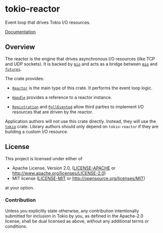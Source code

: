 # tokio-reactor

Event loop that drives Tokio I/O resources.

[Documentation](https://tokio-rs.github.io/tokio/tokio_reactor/)

## Overview

The reactor is the engine that drives asynchronous I/O resources (like TCP and
UDP sockets). It is backed by [`mio`] and acts as a bridge between [`mio`] and
[`futures`].

The crate provides:

* [`Reactor`] is the main type of this crate. It performs the event loop logic.

* [`Handle`] provides a reference to a reactor instance.

* [`Registration`] and [`PollEvented`] allow third parties to implement I/O
  resources that are driven by the reactor.

Application authors will not use this crate directly. Instead, they will use the
[`tokio`] crate. Library authors should only depend on `tokio-reactor` if they
are building a custom I/O resource.

[`mio`]: http://github.com/carllerche/mio
[`futures`]: http://github.com/rust-lang-nursery/futures-rs
[`Reactor`]: https://tokio-rs.github.io/tokio/tokio_reactor/struct.Reactor.html
[`Handle`]: https://tokio-rs.github.io/tokio/tokio_reactor/struct.Handle.html
[`Registration`]: https://tokio-rs.github.io/tokio/tokio_reactor/struct.Registration.html
[`PollEvented`]: https://tokio-rs.github.io/tokio/tokio_reactor/struct.PollEvented.html
[`tokio`]: ../

## License

This project is licensed under either of

 * Apache License, Version 2.0, ([LICENSE-APACHE](../LICENSE-APACHE) or
   http://www.apache.org/licenses/LICENSE-2.0)
 * MIT license ([LICENSE-MIT](../LICENSE-MIT) or
   http://opensource.org/licenses/MIT)

at your option.

### Contribution

Unless you explicitly state otherwise, any contribution intentionally submitted
for inclusion in Tokio by you, as defined in the Apache-2.0 license, shall be
dual licensed as above, without any additional terms or conditions.
